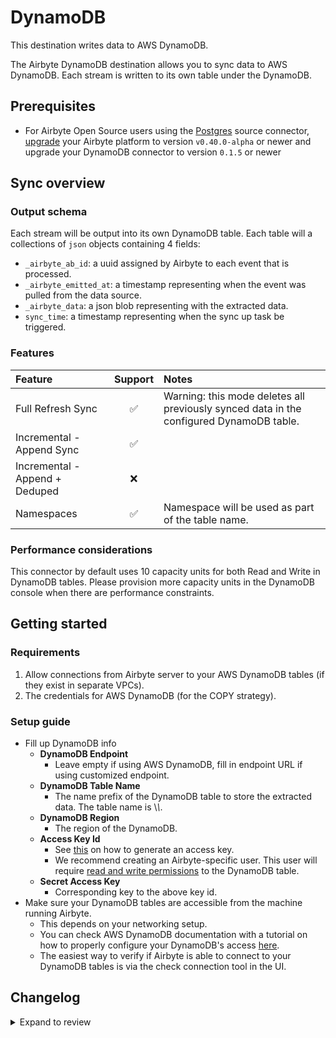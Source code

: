 # DynamoDB

This destination writes data to AWS DynamoDB.

The Airbyte DynamoDB destination allows you to sync data to AWS DynamoDB. Each stream is written to
its own table under the DynamoDB.

## Prerequisites

- For Airbyte Open Source users using the
  [Postgres](https://docs.airbyte.com/integrations/sources/postgres) source connector,
  [upgrade](https://docs.airbyte.com/operator-guides/upgrading-airbyte/) your Airbyte platform to
  version `v0.40.0-alpha` or newer and upgrade your DynamoDB connector to version `0.1.5` or newer

## Sync overview

### Output schema

Each stream will be output into its own DynamoDB table. Each table will a collections of `json`
objects containing 4 fields:

- `_airbyte_ab_id`: a uuid assigned by Airbyte to each event that is processed.
- `_airbyte_emitted_at`: a timestamp representing when the event was pulled from the data source.
- `_airbyte_data`: a json blob representing with the extracted data.
- `sync_time`: a timestamp representing when the sync up task be triggered.

### Features

| Feature                        | Support | Notes                                                                                   |
| :----------------------------- | :-----: | :-------------------------------------------------------------------------------------- |
| Full Refresh Sync              |   ✅    | Warning: this mode deletes all previously synced data in the configured DynamoDB table. |
| Incremental - Append Sync      |   ✅    |                                                                                         |
| Incremental - Append + Deduped |   ❌    |                                                                                         |
| Namespaces                     |   ✅    | Namespace will be used as part of the table name.                                       |

### Performance considerations

This connector by default uses 10 capacity units for both Read and Write in DynamoDB tables. Please
provision more capacity units in the DynamoDB console when there are performance constraints.

## Getting started

### Requirements

1. Allow connections from Airbyte server to your AWS DynamoDB tables \(if they exist in separate
   VPCs\).
2. The credentials for AWS DynamoDB \(for the COPY strategy\).

### Setup guide

- Fill up DynamoDB info
  - **DynamoDB Endpoint**
    - Leave empty if using AWS DynamoDB, fill in endpoint URL if using customized endpoint.
  - **DynamoDB Table Name**
    - The name prefix of the DynamoDB table to store the extracted data. The table name is \\_\\_\.
  - **DynamoDB Region**
    - The region of the DynamoDB.
  - **Access Key Id**
    - See
      [this](https://docs.aws.amazon.com/general/latest/gr/aws-sec-cred-types.html#access-keys-and-secret-access-keys)
      on how to generate an access key.
    - We recommend creating an Airbyte-specific user. This user will require
      [read and write permissions](https://docs.aws.amazon.com/IAM/latest/UserGuide/reference_policies_examples_dynamodb_specific-table.html)
      to the DynamoDB table.
  - **Secret Access Key**
    - Corresponding key to the above key id.
- Make sure your DynamoDB tables are accessible from the machine running Airbyte.
  - This depends on your networking setup.
  - You can check AWS DynamoDB documentation with a tutorial on how to properly configure your
    DynamoDB's access
    [here](https://docs.aws.amazon.com/amazondynamodb/latest/developerguide/access-control-overview.html).
  - The easiest way to verify if Airbyte is able to connect to your DynamoDB tables is via the check
    connection tool in the UI.

## Changelog

<details>
  <summary>Expand to review</summary>

| Version | Date       | Pull Request                                               | Subject                                                     |
| :------ | :--------- | :--------------------------------------------------------- | :---------------------------------------------------------- |
| 0.1.9 | 2024-12-18 | [49912](https://github.com/airbytehq/airbyte/pull/49912) | Use a base image: airbyte/java-connector-base:1.0.0 |
| 0.1.8   | 2024-01-03 | [#33924](https://github.com/airbytehq/airbyte/pull/33924)  | Add new ap-southeast-3 AWS region                           |
| 0.1.7   | 2022-11-03 | [\#18672](https://github.com/airbytehq/airbyte/pull/18672) | Added strict-encrypt cloud runner                           |
| 0.1.6   | 2022-11-01 | [\#18672](https://github.com/airbytehq/airbyte/pull/18672) | Enforce to use ssl connection                               |
| 0.1.5   | 2022-08-05 | [\#15350](https://github.com/airbytehq/airbyte/pull/15350) | Added per-stream handling                                   |
| 0.1.4   | 2022-06-16 | [\#13852](https://github.com/airbytehq/airbyte/pull/13852) | Updated stacktrace format for any trace message errors      |
| 0.1.3   | 2022-05-17 | [12820](https://github.com/airbytehq/airbyte/pull/12820)   | Improved 'check' operation performance                      |
| 0.1.2   | 2022-02-14 | [10256](https://github.com/airbytehq/airbyte/pull/10256)   | Add `-XX:+ExitOnOutOfMemoryError` JVM option                |
| 0.1.1   | 2022-12-05 | [\#9314](https://github.com/airbytehq/airbyte/pull/9314)   | Rename dynamo_db_table_name to dynamo_db_table_name_prefix. |
| 0.1.0   | 2021-08-20 | [\#5561](https://github.com/airbytehq/airbyte/pull/5561)   | Initial release.                                            |

</details>
